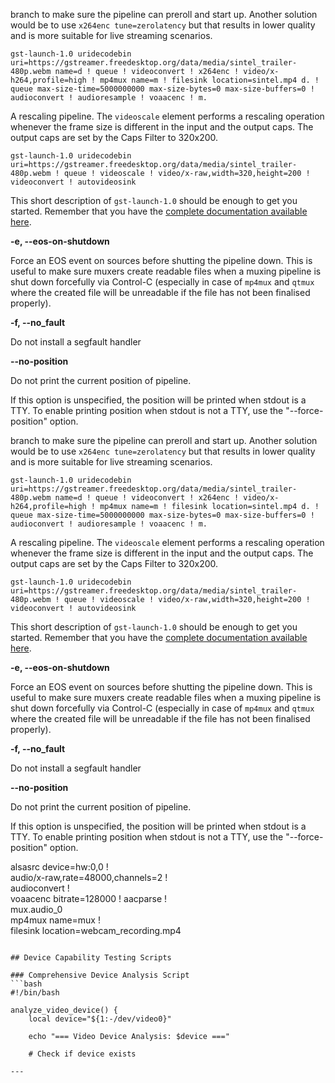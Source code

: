 branch to make sure the pipeline can preroll and start up. Another solution
would be to use `x264enc tune=zerolatency` but that results in lower quality
and is more suitable for live streaming scenarios.

```
gst-launch-1.0 uridecodebin uri=https://gstreamer.freedesktop.org/data/media/sintel_trailer-480p.webm name=d ! queue ! videoconvert ! x264enc ! video/x-h264,profile=high ! mp4mux name=m ! filesink location=sintel.mp4 d. ! queue max-size-time=5000000000 max-size-bytes=0 max-size-buffers=0 ! audioconvert ! audioresample ! voaacenc ! m.
```

A rescaling pipeline. The `videoscale` element performs a rescaling
operation whenever the frame size is different in the input and the
output caps. The output caps are set by the Caps Filter to
320x200.

```
gst-launch-1.0 uridecodebin uri=https://gstreamer.freedesktop.org/data/media/sintel_trailer-480p.webm ! queue ! videoscale ! video/x-raw,width=320,height=200 ! videoconvert ! autovideosink
```

This short description of `gst-launch-1.0` should be enough to get you
started. Remember that you have the [complete documentation available
here](tools/gst-launch.md).


**-e, --eos-on-shutdown**

Force an EOS event on sources before shutting the pipeline down. This is
useful to make sure muxers create readable files when a muxing pipeline is
shut down forcefully via Control-C (especially in case of `mp4mux` and `qtmux`
where the created file will be unreadable if the file has not been finalised
properly).

**-f, --no\_fault**

Do not install a segfault handler

**--no-position**

Do not print the current position of pipeline.

If this option is unspecified, the position will be printed when stdout is a TTY.
To enable printing position when stdout is not a TTY,
use the "--force-position" option.

branch to make sure the pipeline can preroll and start up. Another solution
would be to use `x264enc tune=zerolatency` but that results in lower quality
and is more suitable for live streaming scenarios.

```
gst-launch-1.0 uridecodebin uri=https://gstreamer.freedesktop.org/data/media/sintel_trailer-480p.webm name=d ! queue ! videoconvert ! x264enc ! video/x-h264,profile=high ! mp4mux name=m ! filesink location=sintel.mp4 d. ! queue max-size-time=5000000000 max-size-bytes=0 max-size-buffers=0 ! audioconvert ! audioresample ! voaacenc ! m.
```

A rescaling pipeline. The `videoscale` element performs a rescaling
operation whenever the frame size is different in the input and the
output caps. The output caps are set by the Caps Filter to
320x200.

```
gst-launch-1.0 uridecodebin uri=https://gstreamer.freedesktop.org/data/media/sintel_trailer-480p.webm ! queue ! videoscale ! video/x-raw,width=320,height=200 ! videoconvert ! autovideosink
```

This short description of `gst-launch-1.0` should be enough to get you
started. Remember that you have the [complete documentation available
here](tools/gst-launch.md).


**-e, --eos-on-shutdown**

Force an EOS event on sources before shutting the pipeline down. This is
useful to make sure muxers create readable files when a muxing pipeline is
shut down forcefully via Control-C (especially in case of `mp4mux` and `qtmux`
where the created file will be unreadable if the file has not been finalised
properly).

**-f, --no\_fault**

Do not install a segfault handler

**--no-position**

Do not print the current position of pipeline.

If this option is unspecified, the position will be printed when stdout is a TTY.
To enable printing position when stdout is not a TTY,
use the "--force-position" option.

  alsasrc device=hw:0,0 ! \
  audio/x-raw,rate=48000,channels=2 ! \
  audioconvert ! \
  voaacenc bitrate=128000 ! aacparse ! \
  mux.audio_0 \
  mp4mux name=mux ! \
  filesink location=webcam_recording.mp4
```

## Device Capability Testing Scripts

### Comprehensive Device Analysis Script
```bash
#!/bin/bash

analyze_video_device() {
    local device="${1:-/dev/video0}"
    
    echo "=== Video Device Analysis: $device ==="
    
    # Check if device exists

---

